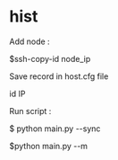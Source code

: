 # hist

Add node :

$ssh-copy-id node_ip


Save record in host.cfg file

id    IP


Run script :

$ python main.py --sync

$python main.py  --m<id>

